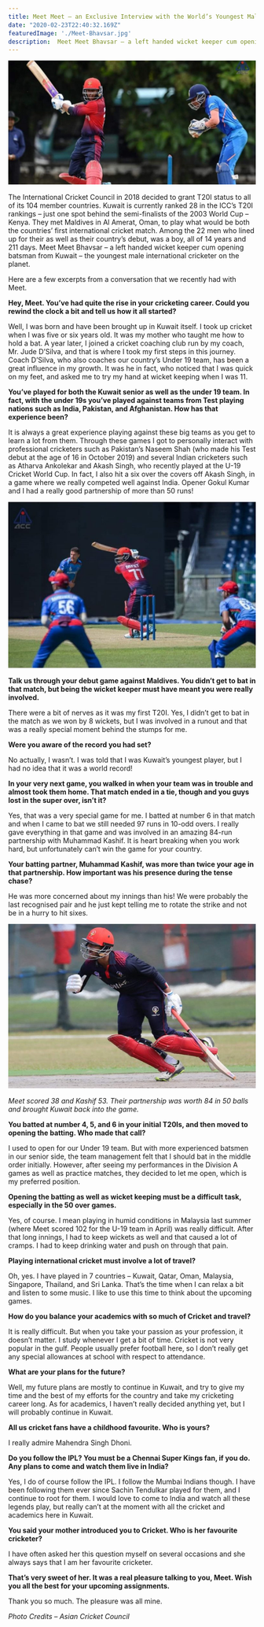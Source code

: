 ```yaml
---
title: Meet Meet – an Exclusive Interview with the World’s Youngest Male International Cricketer
date: "2020-02-23T22:40:32.169Z"
featuredImage: './Meet-Bhavsar.jpg'
description:  Meet Meet Bhavsar – a left handed wicket keeper cum opening batsman from Kuwait – the youngest male international cricketer on the planet.
---
```


![Meet Bhavsar Playing a Cricket Shot](./Meet-Bhavsar.jpg)

The International Cricket Council in 2018 decided to grant T20I status to all of its 104 member countries. Kuwait is currently ranked 28 in the ICC’s T20I rankings – just one spot behind the semi-finalists of the 2003 World Cup – Kenya. They met Maldives in Al Amerat, Oman, to play what would be both the countries’ first international cricket match. Among the 22 men who lined up for their as well as their country’s debut, was a boy, all of 14 years and 211 days. Meet Meet Bhavsar – a left handed wicket keeper cum opening batsman from Kuwait – the youngest male international cricketer on the planet.

Here are a few excerpts from a conversation that we recently had with Meet.

**Hey, Meet. You’ve had quite the rise in your cricketing career. Could you rewind the clock a bit and tell us how it all started?**

Well, I was born and have been brought up in Kuwait itself. I took up cricket when I was five or six years old. It was my mother who taught me how to hold a bat. A year later, I joined a cricket coaching club run by my coach, Mr. Jude D’Silva, and that is where I took my first steps in this journey. Coach D’Silva, who also coaches our country’s Under 19 team, has been a great influence in my growth. It was he in fact, who noticed that I was quick on my feet, and asked me to try my hand at wicket keeping when I was 11.

**You’ve played for both the Kuwait senior as well as the under 19 team. In fact, with the under 19s you’ve played against teams from Test playing nations such as India, Pakistan, and Afghanistan. How has that experience been?**

It is always a great experience playing against these big teams as you get to learn a lot from them. Through these games I got to personally interact with professional cricketers such as Pakistan’s Naseem Shah (who made his Test debut at the age of 16 in October 2019) and several Indian cricketers such as Atharva Ankolekar and Akash Singh, who recently played at the U-19 Cricket World Cup. In fact, I also hit a six over the covers off Akash Singh, in a game where we really competed well against India. Opener Gokul Kumar and I had a really good partnership of more than 50 runs!

![Meet playing for Kuwait U19 against Afghanistan U19](./Meet-Image-2.jpg)

**Talk us through your debut game against Maldives. You didn’t get to bat in that match, but being the wicket keeper must have meant you were really involved.**

There were a bit of nerves as it was my first T20I. Yes, I didn’t get to bat in the match as we won by 8 wickets, but I was involved in a runout and that was a really special moment behind the stumps for me.

**Were you aware of the record you had set?**

No actually, I wasn’t. I was told that I was Kuwait’s youngest player, but I had no idea that it was a world record!

**In your very next game, you walked in when your team was in trouble and almost took them home. That match ended in a tie, though and you guys lost in the super over, isn’t it?**

Yes, that was a very special game for me. I batted at number 6 in that match and when I came to bat we still needed 97 runs in 10-odd overs. I really gave everything in that game and was involved in an amazing 84-run partnership with Muhammad Kashif. It is heart breaking when you work hard, but unfortunately can’t win the game for your country.

**Your batting partner, Muhammad Kashif, was more than twice your age in that partnership. How important was his presence during the tense chase?**

He was more concerned about my innings than his! We were probably the last recognised pair and he just kept telling me to rotate the strike and not be in a hurry to hit sixes.

![Meet calls his partner for a single](./Meet-Image-3.jpg)

*Meet scored 38 and Kashif 53. Their partnership was worth 84 in 50 balls and brought Kuwait back into the game.*

**You batted at number 4, 5, and 6 in your initial T20Is, and then moved to opening the batting. Who made that call?**

I used to open for our Under 19 team. But with more experienced batsmen in our senior side, the team management felt that I should bat in the middle order initially. However, after seeing my performances in the Division A games as well as practice matches, they decided to let me open, which is my preferred position.

**Opening the batting as well as wicket keeping must be a difficult task, especially in the 50 over games.**

Yes, of course. I mean playing in humid conditions in Malaysia last summer (where Meet scored 102 for the U-19 team in April) was really difficult. After that long innings, I had to keep wickets as well and that caused a lot of cramps. I had to keep drinking water and push on through that pain.

**Playing international cricket must involve a lot of travel?**

Oh, yes. I have played in 7 countries – Kuwait, Qatar, Oman, Malaysia, Singapore, Thailand, and Sri Lanka. That’s the time when I can relax a bit and listen to some music. I like to use this time to think about the upcoming games.

**How do you balance your academics with so much of Cricket and travel?**

It is really difficult. But when you take your passion as your profession, it doesn’t matter. I study whenever I get a bit of time. Cricket is not very popular in the gulf. People usually prefer football here, so I don’t really get any special allowances at school with respect to attendance.

**What are your plans for the future?**

Well, my future plans are mostly to continue in Kuwait, and try to give my time and the best of my efforts for the country and take my cricketing career long. As for academics, I haven’t really decided anything yet, but I will probably continue in Kuwait.

**All us cricket fans have a childhood favourite. Who is yours?**

I really admire Mahendra Singh Dhoni.

**Do you follow the IPL? You must be a Chennai Super Kings fan, if you do. Any plans to come and watch them live in India?**

Yes, I do of course follow the IPL. I follow the Mumbai Indians though.  I have been following them ever since Sachin Tendulkar played for them, and I continue to root for them. I would love to come to India and watch all these legends play, but really can’t at the moment with all the cricket and academics here in Kuwait.

**You said your mother introduced you to Cricket. Who is her favourite cricketer?**

I have often asked her this question myself on several occasions and she always says that I am her favourite cricketer.

**That’s very sweet of her. It was a real pleasure talking to you, Meet. Wish you all the best for your upcoming assignments.**

Thank you so much. The pleasure was all mine.

*Photo Credits – Asian Cricket Council*